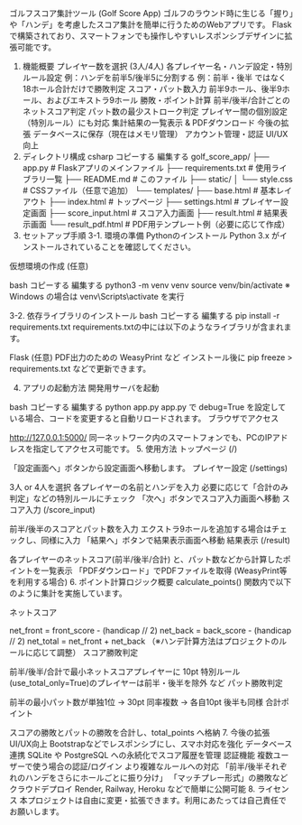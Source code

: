 ゴルフスコア集計ツール (Golf Score App)
ゴルフのラウンド時に生じる「握り」や「ハンデ」を考慮したスコア集計を簡単に行うためのWebアプリです。
Flask で構築されており、スマートフォンでも操作しやすいレスポンシブデザインに拡張可能です。

1. 機能概要
プレイヤー数を選択 (3人/4人)
各プレイヤー名・ハンデ設定・特別ルール設定
例：ハンデを前半5/後半5に分割する
例：前半・後半 ではなく 18ホール合計だけで勝敗判定
スコア・パット数入力
前半9ホール、後半9ホール、およびエキストラ9ホール
勝敗・ポイント計算
前半/後半/合計ごとのネットスコア判定
パット数の最少ストローク判定
プレイヤー間の個別設定（特別ルール）にも対応
集計結果の一覧表示 & PDFダウンロード
今後の拡張
データベースに保存（現在はメモリ管理）
アカウント管理・認証
UI/UX向上
2. ディレクトリ構成
csharp
コピーする
編集する
golf_score_app/
├── app.py                 # Flaskアプリのメインファイル
├── requirements.txt       # 使用ライブラリ一覧
├── README.md              # このファイル
├── static/
│   └── style.css          # CSSファイル（任意で追加）
└── templates/
    ├── base.html          # 基本レイアウト
    ├── index.html         # トップページ
    ├── settings.html      # プレイヤー設定画面
    ├── score_input.html   # スコア入力画面
    ├── result.html        # 結果表示画面
    └── result_pdf.html    # PDF用テンプレート例（必要に応じて作成）
3. セットアップ手順
3-1. 環境の準備
Pythonのインストール
Python 3.x がインストールされていることを確認してください。

仮想環境の作成 (任意)

bash
コピーする
編集する
python3 -m venv venv
source venv/bin/activate
※ Windows の場合は venv\Scripts\activate を実行

3-2. 依存ライブラリのインストール
bash
コピーする
編集する
pip install -r requirements.txt
requirements.txtの中には以下のようなライブラリが含まれます。

Flask
(任意) PDF出力のための WeasyPrint など
インストール後に pip freeze > requirements.txt などで更新できます。

4. アプリの起動方法
開発用サーバを起動

bash
コピーする
編集する
python app.py
app.py で debug=True を設定している場合、コードを変更すると自動リロードされます。
ブラウザでアクセス

http://127.0.0.1:5000/
同一ネットワーク内のスマートフォンでも、PCのIPアドレスを指定してアクセス可能です。
5. 使用方法
トップページ (/)

「設定画面へ」ボタンから設定画面へ移動します。
プレイヤー設定 (/settings)

3人 or 4人を選択
各プレイヤーの名前とハンデを入力
必要に応じて「合計のみ判定」などの特別ルールにチェック
「次へ」ボタンでスコア入力画面へ移動
スコア入力 (/score_input)

前半/後半のスコアとパット数を入力
エクストラ9ホールを追加する場合はチェックし、同様に入力
「結果へ」ボタンで結果表示画面へ移動
結果表示 (/result)

各プレイヤーのネットスコア(前半/後半/合計) と、パット数などから計算したポイントを一覧表示
「PDFダウンロード」でPDFファイルを取得 (WeasyPrint等を利用する場合)
6. ポイント計算ロジック概要
calculate_points() 関数内で以下のように集計を実施しています。

ネットスコア

net_front = front_score - (handicap // 2)
net_back = back_score - (handicap // 2)
net_total = net_front + net_back
（※ハンデ計算方法はプロジェクトのルールに応じて調整）
スコア勝敗判定

前半/後半/合計で最小ネットスコアプレイヤーに 10pt
特別ルール(use_total_only=True)のプレイヤーは前半・後半を除外 など
パット勝敗判定

前半の最小パット数が単独1位 -> 30pt
同率複数 -> 各自10pt
後半も同様
合計ポイント

スコアの勝敗とパットの勝敗を合計し、total_points へ格納
7. 今後の拡張
UI/UX向上
Bootstrapなどでレスポンシブにし、スマホ対応を強化
データベース連携
SQLite や PostgreSQL への永続化でスコア履歴を管理
認証機能
複数ユーザーで使う場合の認証/ログイン
より複雑なルールへの対応
「前半/後半それぞれのハンデをさらにホールごとに振り分け」
「マッチプレー形式」の勝敗など
クラウドデプロイ
Render, Railway, Heroku などで簡単に公開可能
8. ライセンス
本プロジェクトは自由に変更・拡張できます。利用にあたっては自己責任でお願いします。

